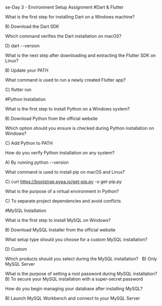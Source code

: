 se-Day 3 - Environment Setup Assignment
#Dart & Flutter

What is the first step for installing Dart on a Windows machine?

B) Download the Dart SDK 

Which command verifies the Dart installation on macOS?

D) dart --version

What is the next step after downloading and extracting the Flutter SDK on Linux?

B) Update your PATH 


What command is used to run a newly created Flutter app?

C) flutter run 


#Python Installation

What is the first step to install Python on a Windows system?

B) Download Python from the official website 

Which option should you ensure is checked during Python installation on Windows?

C) Add Python to PATH 

How do you verify Python installation on any system?

A) By running python --version 

What command is used to install pip on macOS and Linux?

C) curl https://bootstrap.pypa.io/get-pip.py -o get-pip.py 

What is the purpose of a virtual environment in Python?

C) To separate project dependencies and avoid conflicts 

#MySQL Installation

What is the first step to install MySQL on Windows?

B) Download MySQL Installer from the official website 

What setup type should you choose for a custom MySQL installation?

D) Custom

Which products should you select during the MySQL installation?
 
B) Only MySQL Server 

What is the purpose of setting a root password during MySQL installation?
 
B) To secure your MySQL installation with a super-secret password 

How do you begin managing your database after installing MySQL?

B) Launch MySQL Workbench and connect to your MySQL Server 


